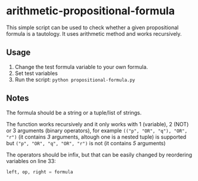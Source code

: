 # arithmetic-propositional-formula

This simple script can be used to check whether a given propositional formula is a tautology. It uses arithmetic method and works recursively.

## Usage
1. Change the test formula variable to your own formula.
2. Set test variables
3. Run the script: `python propositional-formula.py`

## Notes
The formula should be a string or a tuple/list of strings.

The function works recursively and it only works with 1 (variable), 2 (NOT) or 3 arguments (binary operators), for example `(("p", "OR", "q"), "OR", "r")` (it contains *3* arguments, altough one is a nested tuple) is supported but `("p", "OR", "q", "OR", "r")` is not (it contains *5* arguments)

The operators should be infix, but that can be easily changed by reordering variables on line 33:

```python
left, op, right = formula
```